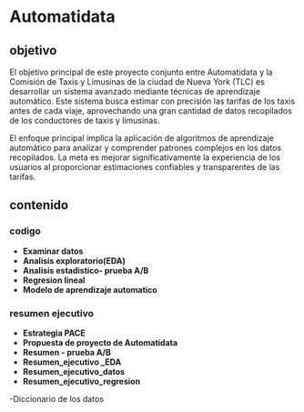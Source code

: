 # Automatidata 
## objetivo 
El objetivo principal de este proyecto conjunto entre Automatidata y la Comisión de Taxis y Limusinas de la ciudad de Nueva York (TLC) es desarrollar un sistema avanzado mediante técnicas de aprendizaje automático. Este sistema busca estimar con precisión las tarifas de los taxis antes de cada viaje, aprovechando una gran cantidad de datos recopilados de los conductores de taxis y limusinas.

El enfoque principal implica la aplicación de algoritmos de aprendizaje automático para analizar y comprender patrones complejos en los datos recopilados. La meta es mejorar significativamente la experiencia de los usuarios al proporcionar estimaciones confiables y transparentes de las tarifas.

## contenido 
### codigo 
-  **Examinar datos**
-  **Analisis exploratorio(EDA)**
-  **Analisis estadistico- prueba A/B**
-  **Regresion lineal**
-  **Modelo de aprendizaje automatico**

### resumen ejecutivo
- **Estrategia PACE**
- **Propuesta de proyecto de Automatidata**
- **Resumen - prueba A/B**
- **Resumen_ejecutivo _EDA**
- **Resumen_ejecutivo_datos**
- **Resumen_ejecutivo_regresion**

-Diccionario de los datos


  
